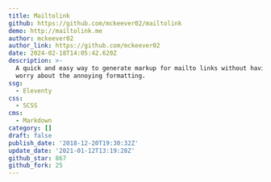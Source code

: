 ```yaml
---
title: Mailtolink
github: https://github.com/mckeever02/mailtolink
demo: http://mailtolink.me
author: mckeever02
author_link: https://github.com/mckeever02
date: 2024-02-18T14:05:42.620Z
description: >-
  A quick and easy way to generate markup for mailto links without having to
  worry about the annoying formatting.
ssg:
  - Eleventy
css:
  - SCSS
cms:
  - Markdown
category: []
draft: false
publish_date: '2018-12-20T19:30:32Z'
update_date: '2021-01-12T13:19:28Z'
github_star: 867
github_fork: 25
---
```


